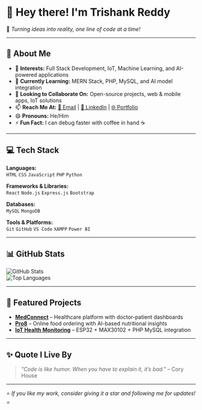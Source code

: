 # 👋 Hey there! I'm Trishank Reddy  

🌟 *Turning ideas into reality, one line of code at a time!*  

---

## 🚀 About Me  
- 👀 **Interests:** Full Stack Development, IoT, Machine Learning, and AI-powered applications  
- 🌱 **Currently Learning:** MERN Stack, PHP, MySQL, and AI model integration  
- 💞️ **Looking to Collaborate On:** Open-source projects, web & mobile apps, IoT solutions  
- 📫 **Reach Me At:** [📧 Email](mailto:your.email@example.com) | [💼 LinkedIn](https://www.linkedin.com/in/yourprofile) | [🌐 Portfolio](https://yourwebsite.com)  
- 😄 **Pronouns:** He/Him  
- ⚡ **Fun Fact:** I can debug faster with coffee in hand ☕  

---

## 💻 Tech Stack  

**Languages:**  
`HTML` `CSS` `JavaScript` `PHP` `Python`  

**Frameworks & Libraries:**  
`React` `Node.js` `Express.js` `Bootstrap`  

**Databases:**  
`MySQL` `MongoDB`  

**Tools & Platforms:**  
`Git` `GitHub` `VS Code` `XAMPP` `Power BI`  

---

## 📊 GitHub Stats  
![GitHub Stats](https://github-readme-stats.vercel.app/api?username=trishank18&show_icons=true&theme=tokyonight)  
![Top Languages](https://github-readme-stats.vercel.app/api/top-langs/?username=trishank18&layout=compact&theme=tokyonight)  

---

## 📂 Featured Projects  
- [**MedConnect**](https://github.com/trishank18/medconnect) – Healthcare platform with doctor-patient dashboards  
- [**Pro8**](https://github.com/trishank18/pro8) – Online food ordering with AI-based nutritional insights  
- [**IoT Health Monitoring**](https://github.com/trishank18/iot-health-monitoring) – ESP32 + MAX30102 + PHP MySQL integration  

---

## ✨ Quote I Live By  
> *"Code is like humor. When you have to explain it, it’s bad."* – Cory House  

---

⭐ *If you like my work, consider giving it a star and following me for updates!* ⭐
